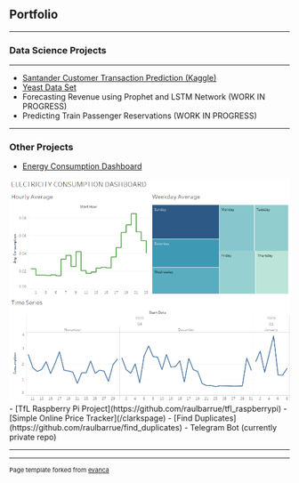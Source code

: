 ## Portfolio

---

### Data Science Projects 

<!-- [Project 1 Title](/sample_page) -->
<!-- <img src="images/dummy_thumbnail.jpg?raw=true"/> -->

<!-- [Project 2 Title](/pdf/sample_presentation.pdf) -->
<!-- <img src="images/dummy_thumbnail.jpg?raw=true"/> -->

---
- [Santander Customer Transaction Prediction (Kaggle)](https://github.com/raulbarrue/Santander-Customer-Transaction-Prediction)
- [Yeast Data Set](https://github.com/raulbarrue/yeast)
- Forecasting Revenue using Prophet and LSTM Network (WORK IN PROGRESS)
- Predicting Train Passenger Reservations (WORK IN PROGRESS)
---

### Other Projects

- [Energy Consumption Dashboard](https://github.com/raulbarrue/energydash)
<img src="images/energy_dashboard.png?raw=true"/>
- [TfL Raspberry Pi Project](https://github.com/raulbarrue/tfl_raspberrypi)
- [Simple Online Price Tracker](/clarkspage)
- [Find Duplicates](https://github.com/raulbarrue/find_duplicates)
- Telegram Bot (currently private repo)


---




---
<p style="font-size:11px">Page template forked from <a href="https://github.com/evanca/quick-portfolio">evanca</a></p>
<!-- Remove above link if you don't want to attibute -->
